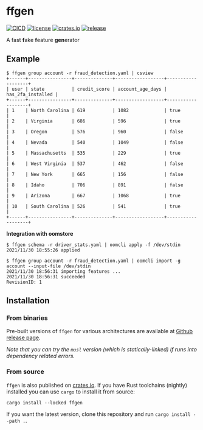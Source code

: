 # ffgen

[![CICD](https://github.com/oom-ai/ffgen/actions/workflows/CICD.yml/badge.svg)](https://github.com/oom-ai/ffgen/actions/workflows/CICD.yml)
[![license](https://img.shields.io/badge/license-%20MIT/Apache--2.0-blue.svg)](https://github.com/oom-ai/ffgen/releases)
[![crates.io](https://img.shields.io/crates/v/ffgen.svg?colorB=319e8c)](https://crates.io/crates/ffgen)
[![release](https://img.shields.io/badge/Release-%20Linux%20|%20OSX%20|%20Win%20-orange.svg)](https://github.com/oom-ai/ffgen/releases)


A fast **f**ake **f**eature **gen**erator

## Example

```
$ ffgen group account -r fraud_detection.yaml | csview
+------+----------------+--------------+------------------+-------------------+
| user | state          | credit_score | account_age_days | has_2fa_installed |
+------+----------------+--------------+------------------+-------------------+
| 1    | North Carolina | 619          | 1082             | true              |
| 2    | Virginia       | 686          | 596              | true              |
| 3    | Oregon         | 576          | 960              | false             |
| 4    | Nevada         | 540          | 1049             | false             |
| 5    | Massachusetts  | 535          | 229              | true              |
| 6    | West Virginia  | 537          | 462              | false             |
| 7    | New York       | 665          | 156              | false             |
| 8    | Idaho          | 706          | 891              | false             |
| 9    | Arizona        | 667          | 1068             | true              |
| 10   | South Carolina | 526          | 541              | true              |
+------+----------------+--------------+------------------+-------------------+
```

**Integration with oomstore**
```
$ ffgen schema -r driver_stats.yaml | oomcli apply -f /dev/stdin
2021/11/30 18:55:26 applied

$ ffgen group account -r fraud_detection.yaml | oomcli import -g account --input-file /dev/stdin
2021/11/30 18:56:31 importing features ...
2021/11/30 18:56:31 succeeded
RevisionID: 1
```

## Installation

### From binaries

Pre-built versions of `ffgen` for various architectures are available at [Github release page](https://github.com/oom-ai/ffgen/releases).

*Note that you can try the `musl` version (which is statically-linked) if runs into dependency related errors.*

### From source

`ffgen` is also published on [crates.io](https://crates.io). If you have Rust toolchains (nightly) installed you can use `cargo` to install it from source:

```
cargo install --locked ffgen
```

If you want the latest version, clone this repository and run `cargo install --path .`.
